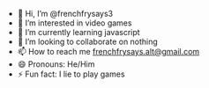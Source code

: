 - 👋 Hi, I’m @frenchfrysays3
- 👀 I’m interested in video games
- 🌱 I’m currently learning javascript
- 💞️ I’m looking to collaborate on nothing
- 📫 How to reach me frenchfrysays.alt@gmail.com
- 😄 Pronouns: He/Him
- ⚡ Fun fact: I lie to play games

<!---
frenchfrysays3/frenchfrysays3 is a ✨ special ✨ repository because its `README.md` (this file) appears on your GitHub profile.
You can click the Preview link to take a look at your changes.
--->
